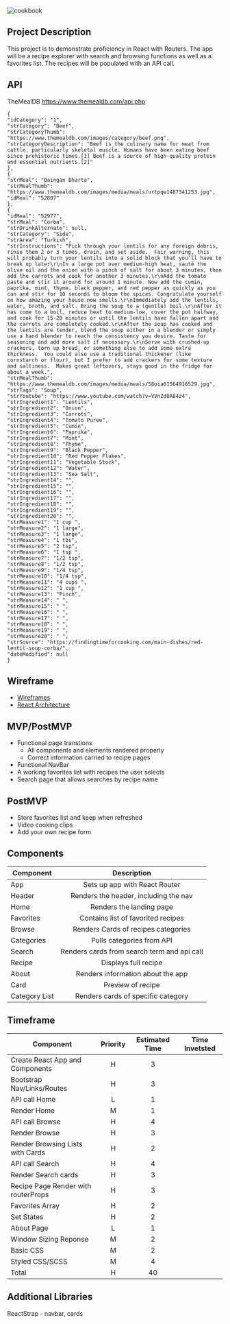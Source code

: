 ![cookbook](https://ballychohanrecipeblog.files.wordpress.com/2016/09/cookbook-clip1.gif)

## Project Description

This project is to demonstrate proficiency in React with Routers. The app will be a recipe explorer with search and browsing functions as well as a favorites list. The recipes will be populated with an API call.

## API

TheMealDB https://www.themealdb.com/api.php

    {
    "idCategory": "1",
    "strCategory": "Beef",
    "strCategoryThumb": "https://www.themealdb.com/images/category/beef.png",
    "strCategoryDescription": "Beef is the culinary name for meat from cattle, particularly skeletal muscle. Humans have been eating beef since prehistoric times.[1] Beef is a source of high-quality protein and essential nutrients.[2]"
    },
    {
    "strMeal": "Baingan Bharta",
    "strMealThumb": "https://www.themealdb.com/images/media/meals/urtpqw1487341253.jpg",
    "idMeal": "52807"
    },
    {
    "idMeal": "52977",
    "strMeal": "Corba",
    "strDrinkAlternate": null,
    "strCategory": "Side",
    "strArea": "Turkish",
    "strInstructions": "Pick through your lentils for any foreign debris, rinse them 2 or 3 times, drain, and set aside.  Fair warning, this will probably turn your lentils into a solid block that you’ll have to break up later\r\nIn a large pot over medium-high heat, sauté the olive oil and the onion with a pinch of salt for about 3 minutes, then add the carrots and cook for another 3 minutes.\r\nAdd the tomato paste and stir it around for around 1 minute. Now add the cumin, paprika, mint, thyme, black pepper, and red pepper as quickly as you can and stir for 10 seconds to bloom the spices. Congratulate yourself on how amazing your house now smells.\r\nImmediately add the lentils, water, broth, and salt. Bring the soup to a (gentle) boil.\r\nAfter it has come to a boil, reduce heat to medium-low, cover the pot halfway, and cook for 15-20 minutes or until the lentils have fallen apart and the carrots are completely cooked.\r\nAfter the soup has cooked and the lentils are tender, blend the soup either in a blender or simply use a hand blender to reach the consistency you desire. Taste for seasoning and add more salt if necessary.\r\nServe with crushed-up crackers, torn up bread, or something else to add some extra thickness.  You could also use a traditional thickener (like cornstarch or flour), but I prefer to add crackers for some texture and saltiness.  Makes great leftovers, stays good in the fridge for about a week.",
    "strMealThumb": "https://www.themealdb.com/images/media/meals/58oia61564916529.jpg",
    "strTags": "Soup",
    "strYoutube": "https://www.youtube.com/watch?v=VVnZd8A84z4",
    "strIngredient1": "Lentils",
    "strIngredient2": "Onion",
    "strIngredient3": "Carrots",
    "strIngredient4": "Tomato Puree",
    "strIngredient5": "Cumin",
    "strIngredient6": "Paprika",
    "strIngredient7": "Mint",
    "strIngredient8": "Thyme",
    "strIngredient9": "Black Pepper",
    "strIngredient10": "Red Pepper Flakes",
    "strIngredient11": "Vegetable Stock",
    "strIngredient12": "Water",
    "strIngredient13": "Sea Salt",
    "strIngredient14": "",
    "strIngredient15": "",
    "strIngredient16": "",
    "strIngredient17": "",
    "strIngredient18": "",
    "strIngredient19": "",
    "strIngredient20": "",
    "strMeasure1": "1 cup ",
    "strMeasure2": "1 large",
    "strMeasure3": "1 large",
    "strMeasure4": "1 tbs",
    "strMeasure5": "2 tsp",
    "strMeasure6": "1 tsp ",
    "strMeasure7": "1/2 tsp",
    "strMeasure8": "1/2 tsp",
    "strMeasure9": "1/4 tsp",
    "strMeasure10": "1/4 tsp",
    "strMeasure11": "4 cups ",
    "strMeasure12": "1 cup ",
    "strMeasure13": "Pinch",
    "strMeasure14": " ",
    "strMeasure15": " ",
    "strMeasure16": " ",
    "strMeasure17": " ",
    "strMeasure18": " ",
    "strMeasure19": " ",
    "strMeasure20": " ",
    "strSource": "https://findingtimeforcooking.com/main-dishes/red-lentil-soup-corba/",
    "dateModified": null
    }

## Wireframe

- [Wireframes](https://www.figma.com/file/UM67SBelg52Ba04i5noBab/Untitled?node-id=10%3A0)
- [React Architecture](https://docs.google.com/drawings/d/1kWePvI0KYKetwgW7KKVSnwMMgPUlfMTVtBRgmMUe_DU/edit?usp=sharing)

## MVP/PostMVP

- Functional page transtions
    - All components and elements rendered properly
    - Correct information carried to recipe pages
- Functional NavBar
- A working favorites list with recipes the user selects
- Search page that allows searches by recipe name

## PostMVP 

- Store favorites list and keep when refreshed
- Video cooking clips
- Add your own recipe form

## Components

| Component | Description | 
| --- | :---: |  
| App | Sets up app with React Router | 
| Header | Renders the header, including the nav | 
| Home| Renders the landing page |
| Favorites | Contains list of favorited recipes |
| Browse | Renders Cards of recipes categories |
| Categories | Pulls categories from API |
| Search | Renders cards from search term and api call |
| Recipe | Displays full recipe |
| About | Renders information about the app |
| Card | Preview of recipe |
| Category List | Renders cards of specific category |

## Timeframe

| Component | Priority | Estimated Time | Time Invetsted |
| --- | :---: |  :---: | :---: | 
| Create React App and Components | H | 3 |  | 
| Bootstrap Nav/Links/Routes | H | 3 |  |  
| API call Home | L | 1 |  |  
| Render Home | M | 1 |  |  
| API call Browse | H | 4 |  | 
| Render Browse | H | 3 |  | 
| Render Browsing Lists with Cards | H | 2 |  |  
| API call Search | H | 4 |  | 
| Render Search cards | H | 3 |  |  
| Recipe Page Render with routerProps | H | 3 |  |  
| Favorites Array | H | 2 |  |  
| Set States | H | 2 |  |  
| About Page | L | 1 |  |  
| Window Sizing Reponse | M | 2 |  |  
| Basic CSS | M | 2 |  |  
| Styled CSS/SCSS | M | 4 |  |   
| Total | H | 40 |  |

## Additional Libraries

ReactStrap - navbar, cards

